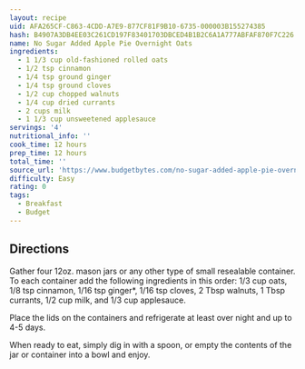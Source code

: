 ```yaml
---
layout: recipe
uid: AFA265CF-C863-4CDD-A7E9-877CF81F9B10-6735-000003B155274385
hash: B4907A3DB4EE03C261CD197F83401703DBCED4B1B2C6A1A777ABFAF870F7C226
name: No Sugar Added Apple Pie Overnight Oats
ingredients:
  - 1 1/3 cup old-fashioned rolled oats
  - 1/2 tsp cinnamon
  - 1/4 tsp ground ginger
  - 1/4 tsp ground cloves
  - 1/2 cup chopped walnuts
  - 1/4 cup dried currants
  - 2 cups milk
  - 1 1/3 cup unsweetened applesauce
servings: '4'
nutritional_info: ''
cook_time: 12 hours
prep_time: 12 hours
total_time: ''
source_url: 'https://www.budgetbytes.com/no-sugar-added-apple-pie-overnight-oats/'
difficulty: Easy
rating: 0
tags:
  - Breakfast
  - Budget
---
```


## Directions

Gather four 12oz. mason jars or any other type of small resealable container. To each container add the following ingredients in this order: 1/3 cup oats, 1/8 tsp cinnamon, 1/16 tsp ginger*, 1/16 tsp cloves, 2 Tbsp walnuts, 1 Tbsp currants, 1/2 cup milk, and 1/3 cup applesauce.

Place the lids on the containers and refrigerate at least over night and up to 4-5 days.

When ready to eat, simply dig in with a spoon, or empty the contents of the jar or container into a bowl and enjoy.
